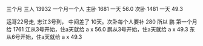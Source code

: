 三个月 三人 13932
一个月一个人
主卧 1681 一天 56.0
次卧 1481 一天 49.3

运哥22号走, 志江3号到， 中间差了 10天。次卧每个人要补 280
所以 鹏 第一个月 给 1761
江从3号开始，住a天就给 a x 56.0
鹏从3号开始，住a天就给 a x 49.3
东从6号开始，住a天就给 a x 49.3
